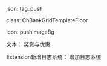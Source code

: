 json: tag_push

class: ChBankGridTemplateFloor

icon: pushImageBg

文本： 奖赏与优惠

Extension新增日志系统： 增加日志系统